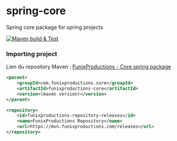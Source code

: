 # spring-core

Spring core package for spring projects

[![Maven build & Test](https://github.com/FunixProductions/spring-core/actions/workflows/test-build.yml/badge.svg?branch=master)](https://github.com/FunixProductions/spring-core/actions/workflows/test-build.yml)

### Importing project

Lien du repository Maven : [FunixProductions - Core spring package](https://mvn.funixproductions.com/#/releases/com/funixproductions/core)

```xml
<parent>
    <groupId>com.funixproductions.core</groupId>
    <artifactId>funixproductions-core</artifactId>
    <version>(maven version)</version>
</parent>

<repository>
    <id>funixproductions-repository-releases</id>
    <name>FunixProductions Repository</name>
    <url>https://mvn.funixproductions.com/releases</url>
</repository>
```

